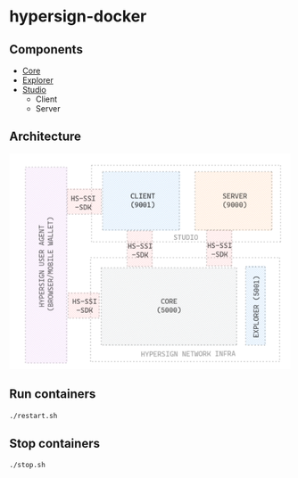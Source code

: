 # hypersign-docker


## Components

* [Core](https://github.com/hypersign-protocol/core)
* [Explorer](https://github.com/hypersign-protocol/explorer)
* [Studio](https://github.com/hypersign-protocol/studio)
    * Client
    * Server

## Architecture

![img](architecture.png)


## Run containers

```bash
./restart.sh
```


## Stop containers

```bash
./stop.sh
```


